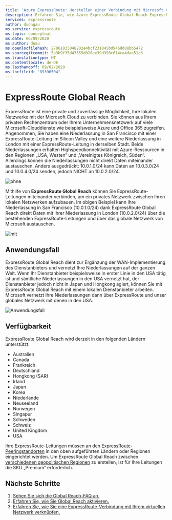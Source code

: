 ```yaml
---
title: 'Azure ExpressRoute: Herstellen einer Verbindung mit Microsoft Cloud mithilfe von Global Reach'
description: Erfahren Sie, wie Azure ExpressRoute Global Reach ExpressRoute-Leitungen miteinander verbinden kann, um ein privates Netzwerk zwischen Ihren lokalen Netzwerken aufzubauen.
services: expressroute
author: duongau
ms.service: expressroute
ms.topic: conceptual
ms.date: 06/09/2020
ms.author: duau
ms.openlocfilehash: 27061035048202e4bcf231045bd946dd08bb5472
ms.sourcegitcommit: 5a3b9f35d47355d026ee39d398c614ca4dae51c6
ms.translationtype: HT
ms.contentlocale: de-DE
ms.lasthandoff: 09/02/2020
ms.locfileid: "89396504"
---
```

# <a name="expressroute-global-reach"></a>ExpressRoute Global Reach
ExpressRoute ist eine private und zuverlässige Möglichkeit, Ihre lokalen Netzwerke mit der Microsoft Cloud zu verbinden. Sie können aus Ihrem privaten Rechenzentrum oder Ihrem Unternehmensnetzwerk auf viele Microsoft-Clouddienste wie beispielsweise Azure und Office 365 zugreifen. Angenommen, Sie haben eine Niederlassung in San Francisco mit einer ExpressRoute-Leitung im Silicon Valley und eine weitere Niederlassung in London mit einer ExpressRoute-Leitung in derselben Stadt. Beide Niederlassungen erhalten Highspeedkonnektivität mit Azure-Ressourcen in den Regionen „USA, Westen“ und „Vereinigtes Königreich, Süden“. Allerdings können die Niederlassungen nicht direkt Daten miteinander austauschen. Anders ausgedrückt: 10.0.1.0/24 kann Daten an 10.0.3.0/24 und 10.0.4.0/24 senden, jedoch NICHT an 10.0.2.0/24.

![ohne][1]

Mithilfe von **ExpressRoute Global Reach** können Sie ExpressRoute-Leitungen miteinander verbinden, um ein privates Netzwerk zwischen Ihren lokalen Netzwerken aufzubauen. Im obigen Beispiel kann Ihre Niederlassung in San Francisco (10.0.1.0/24) dank ExpressRoute Global Reach direkt Daten mit Ihrer Niederlassung in London (10.0.2.0/24) über die bestehenden ExpressRoute-Leitungen und über das globale Netzwerk von Microsoft austauschen. 

![mit][2]

## <a name="use-case"></a>Anwendungsfall
ExpressRoute Global Reach dient zur Ergänzung der WAN-Implementierung des Dienstanbieters und vernetzt Ihre Niederlassungen auf der ganzen Welt. Wenn Ihr Dienstanbieter beispielsweise in erster Linie in den USA tätig ist und sämtliche Niederlassungen in den USA vernetzt hat, der Dienstanbieter jedoch nicht in Japan und Hongkong agiert, können Sie mit ExpressRoute Global Reach mit einem lokalen Dienstanbieter arbeiten. Microsoft vernetzt Ihre Niederlassungen dann über ExpressRoute und unser globales Netzwerk mit denen in den USA.

![Anwendungsfall][3]

## <a name="availability"></a>Verfügbarkeit 
ExpressRoute Global Reach wird derzeit in den folgenden Ländern unterstützt:

* Australien
* Canada
* Frankreich
* Deutschland
* Hongkong (SAR)
* Irland
* Japan
* Korea
* Niederlande
* Neuseeland
* Norwegen
* Singapur
* Schweden
* Schweiz
* United Kingdom
* USA

Ihre ExpressRoute-Leitungen müssen an den [ExpressRoute-Peeringstandorten](expressroute-locations.md) in den oben aufgeführten Ländern oder Regionen eingerichtet werden. Um ExpressRoute Global Reach zwischen [verschiedenen geopolitischen Regionen](expressroute-locations.md) zu erstellen, ist für Ihre Leitungen die SKU „Premium“ erforderlich.

## <a name="next-steps"></a>Nächste Schritte
1. [Sehen Sie sich die Global Reach-FAQ an.](expressroute-faqs.md#globalreach)
2. [Erfahren Sie, wie Sie Global Reach aktivieren.](expressroute-howto-set-global-reach.md)
3. [Erfahren Sie, wie Sie eine ExpressRoute-Verbindung mit Ihrem virtuellen Netzwerk verknüpfen.](expressroute-howto-linkvnet-arm.md)


<!--Image References-->
[1]: ./media/expressroute-global-reach/1.png "Diagramm ohne Global Reach"
[2]: ./media/expressroute-global-reach/2.png "Diagramm mit Global Reach"
[3]: ./media/expressroute-global-reach/3.png "Anwendungsfall zu Global Reach"
